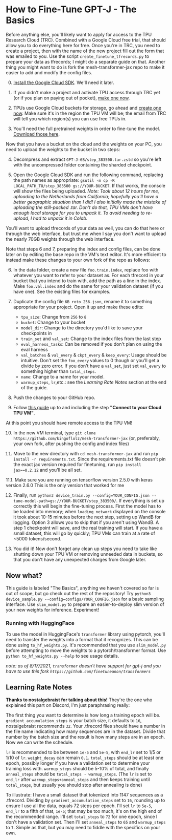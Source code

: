 # How to Fine-Tune GPT-J - The Basics

Before anything else, you'll likely want to apply for access to the TPU Research Cloud (TRC). Combined with a Google Cloud free trial, that should allow you to do everything here for free. Once you're in TRC, you need to create a project, then with the name of the new project fill out the form that was emailed to you. Use the script `create_finetune_tfrecords.py` to prepare your data as tfrecords; I might do a separate guide on that. Another thing you might want to do is fork the mesh-transformer-jax repo to make it easier to add and modify the config files.

0. [Install the Google Cloud SDK](https://cloud.google.com/sdk/docs/install). We'll need it later.

1. If you didn't make a project and activate TPU access through TRC yet (or if you plan on paying out of pocket), [make one now](https://console.cloud.google.com/projectcreate).

2. TPUs use Google Cloud buckets for storage, go ahead and [create one now](https://console.cloud.google.com/storage/create-bucket). Make sure it's in the region the TPU VM will be; the email from TRC will tell you which region(s) you can use free TPUs in.

3. You'll need the full pretrained weights in order to fine-tune the model. [Download those here](https://the-eye.eu/public/AI/GPT-J-6B/step_383500.tar.zstd).

Now that you have a bucket on the cloud and the weights on your PC, you need to upload the weights to the bucket in two steps:

4. Decompress and extract `GPT-J-6B/step_383500.tar.zstd` so you're left with the uncompressed folder containing the sharded checkpoint.

5. Open the Google Cloud SDK and run the following command, replacing the path names as appropriate: `gsutil -m cp -R LOCAL_PATH_TO/step_383500 gs://YOUR-BUCKET`. If that works, the console will show the files being uploaded. *Note: Took about 12 hours for me, uploading to the Netherlands from California; hopefully you'll have a better geographic situation than I did! I also initially made the mistake of uploading the still-packed .tar. Don't do that, TPU VMs don't have enough local storage for you to unpack it. To avoid needing to re-upload, I had to unpack it in Colab.*

You'll want to upload tfrecords of your data as well, you can do that here or through the web interface, but trust me when I say you don't want to upload the nearly 70GB weights through the web interface.

Note that steps 6 and 7, preparing the index and config files, can be done later on by editing the base repo in the VM's text editor. It's more efficient to instead make these changes to your own fork of the repo as follows:

6. In the data folder, create a new file `foo.train.index`, replace foo with whatever you want to refer to your dataset as. For each tfrecord in your bucket that you intend to train with, add the path as a line in the index. Make `foo.val.index` and do the same for your validation dataset (if you have one). See the existing files for examples.

7. Duplicate the config file `6B_roto_256.json`, rename it to something appropriate for your project. Open it up and make these edits:
   - `tpu_size`: Change from `256` to `8`
   - `bucket`: Change to your bucket
   - `model_dir`: Change to the directory you'd like to save your checkpoints in
   - `train_set` and `val_set`: Change to the index files from the last step
   - `eval_harness_tasks`: Can be removed if you don't plan on using the eval harness
   - `val_batches` & `val_every` & `ckpt_every` & `keep_every`: Usage should be intuitive. Don't set the `foo_every` values to 0 though or you'll get a divide by zero error. If you don't have a `val_set`, just set `val_every` to something higher than `total_steps`.
   - `name`: Change to a name for your model.
   - `warmup_steps`, `lr`,etc.: see the *Learning Rate Notes* section at the end of the guide.

8. Push the changes to your GitHub repo.

9. Follow [this guide](https://cloud.google.com/tpu/docs/jax-quickstart-tpu-vm) up to and including the step **"Connect to your Cloud TPU VM"**.

At this point you should have remote access to the TPU VM!

10. In the new VM terminal, type `git clone https://github.com/kingoflolz/mesh-transformer-jax` (or, preferably, your own fork, after pushing the config and index files)

11. Move to the new directory with `cd mesh-transformer-jax` and run `pip install -r requirements.txt`. Since the requirements.txt file doesn't pin the exact jax version required for finetuning, run `pip install jax==0.2.12` and you'll be all set.

11.1. Make sure you are running on tensorflow version 2.5.0 with keras version 2.6.0 This is the only version that worked for me

12. Finally, run `python3 device_train.py --config=YOUR_CONFIG.json --tune-model-path=gs://YOUR-BUCKET/step_383500/`. If everything is set up correctly this will begin the fine-tuning process. First the model has to be loaded into memory; when `loading network` displayed on the console it took about 10-15 minutes before the next step, setting up WandB for logging. Option 3 allows you to skip that if you aren't using WandB. A step 1 checkpoint will save, and the real training will start. If you have a small dataset, this will go by quickly; TPU VMs can train at a rate of ~5000 tokens/second.

13. You did it! Now don't forget any clean up steps you need to take like shutting down your TPU VM or removing unneeded data in buckets, so that you don't have any unexpected charges from Google later.

## Now what?

This guide is labeled "The Basics", anything we haven't covered so far is out of scope, but go check out the rest of the repository! Try `python3 device_sample.py --config=configs/YOUR_CONFIG.json` for a basic sampling interface. Use `slim_model.py` to prepare an easier-to-deploy slim version of your new weights for inference. Experiment!

### Running with HuggingFace
To use the model in HuggingFace's `transformer` library using pytorch, you'll need to transfer the weights
into a format that it recognizes. This can be done using `to_hf_weights.py`. It's recommended that you use `slim_model.py` before attempting to move the weights to a pytorch/transformer format. Use `python to_hf_weights.py --help` to see usage details.

*note: as of 8/17/2021, `transformer` doesn't have support for gpt-j and you have to use this fork `https://github.com/finetuneanon/transformers`*

## Learning Rate Notes

**Thanks to nostalgebraist for talking about this!** They're the one who explained this part on Discord, I'm just paraphrasing really:

The first thing you want to determine is how long a training epoch will be. `gradient_accumulation_steps` is your batch size, it defaults to `16`, nostalgebraist recommends `32`. Your .tfrecord files should have a number in the file name indicating how many sequences are in the dataset. Divide that number by the batch size and the result is how many steps are in an epoch. Now we can write the schedule.

`lr` is recommended to be between `1e-5` and `5e-5`, with `end_lr` set to 1/5 or 1/10 of `lr`.
`weight_decay` can remain `0.1`. `total_steps` should be at least one epoch, possibly longer if you have a validation
set to determine your training loss with.
`warmup_steps` should be 5-10% of total, and finally `anneal_steps` should be `total_steps - warmup_steps`.
(The `lr` is set to `end_lr` after `warmup_steps+anneal_steps` and then keeps training until `total_steps`,
but usually you should stop after annealing is done)

To illustrate: I have a small dataset that tokenized into 1147 sequences as a .tfrecord. Dividing by `gradient_accumulation_steps` set to `16`, rounding up to ensure I use all the data, equals 72 steps per epoch. I'll set `lr` to `5e-5`, `end_lr` to a fifth of that, `1e-5`; that may be too much, it's on the high end of the recommended range. I'll set `total_steps` to `72` for one epoch, since I don't have a validation set. Then I'll set `anneal_steps` to `65` and `warmup_steps` to `7`. Simple as that, but you may need to fiddle with the specifics on your own.
